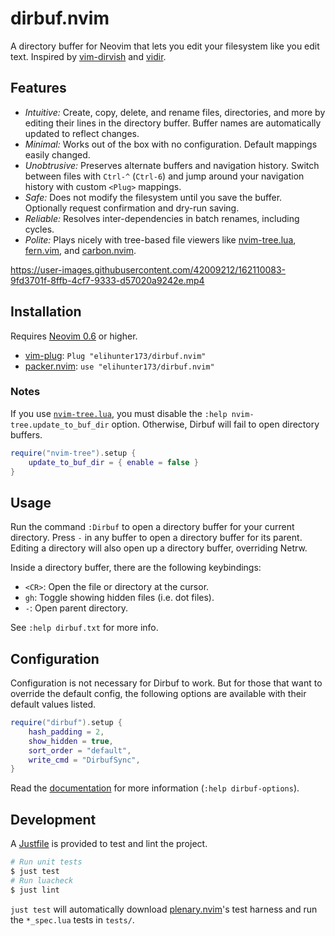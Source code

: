 # dirbuf.nvim

A directory buffer for Neovim that lets you edit your filesystem like you edit
text. Inspired by [vim-dirvish] and [vidir].

## Features

* *Intuitive:* Create, copy, delete, and rename files, directories, and more by
  editing their lines in the directory buffer. Buffer names are automatically
  updated to reflect changes.
* *Minimal:* Works out of the box with no configuration. Default mappings
  easily changed.
* *Unobtrusive:* Preserves alternate buffers and navigation history. Switch
  between files with `Ctrl-^` (`Ctrl-6`) and jump around your navigation history
  with custom `<Plug>` mappings.
* *Safe:* Does not modify the filesystem until you save the buffer. Optionally
  request confirmation and dry-run saving.
* *Reliable:* Resolves inter-dependencies in batch renames, including cycles.
* *Polite:* Plays nicely with tree-based file viewers like [nvim-tree.lua],
  [fern.vim], and [carbon.nvim].

https://user-images.githubusercontent.com/42009212/162110083-9fd3701f-8ffb-4cf7-9333-d57020a9242e.mp4

## Installation

Requires [Neovim 0.6](https://github.com/neovim/neovim/releases/tag/v0.6.0) or
higher.

* [vim-plug]: `Plug "elihunter173/dirbuf.nvim"`
* [packer.nvim]: `use "elihunter173/dirbuf.nvim"`

### Notes

If you use [`nvim-tree.lua`](https://github.com/kyazdani42/nvim-tree.lua), you
must disable the `:help nvim-tree.update_to_buf_dir` option. Otherwise, Dirbuf
will fail to open directory buffers.

```lua
require("nvim-tree").setup {
    update_to_buf_dir = { enable = false }
}
```

## Usage

Run the command `:Dirbuf` to open a directory buffer for your current
directory. Press `-` in any buffer to open a directory buffer for its parent.
Editing a directory will also open up a directory buffer, overriding Netrw.

Inside a directory buffer, there are the following keybindings:
* `<CR>`: Open the file or directory at the cursor.
* `gh`: Toggle showing hidden files (i.e. dot files).
* `-`: Open parent directory.

See `:help dirbuf.txt` for more info.

## Configuration

Configuration is not necessary for Dirbuf to work. But for those that want to
override the default config, the following options are available with their
default values listed.

```lua
require("dirbuf").setup {
    hash_padding = 2,
    show_hidden = true,
    sort_order = "default",
    write_cmd = "DirbufSync",
}
```

Read the [documentation](/doc/dirbuf.txt) for more information (`:help
dirbuf-options`).

## Development

A [Justfile][just] is provided to test and lint the project.

```sh
# Run unit tests
$ just test
# Run luacheck
$ just lint
```

`just test` will automatically download [plenary.nvim]'s test harness and run
the `*_spec.lua` tests in `tests/`.

[carbon.nvim]: https://github.com/SidOfc/carbon.nvim
[fern.vim]: https://github.com/lambdalisue/fern.vim
[just]: https://github.com/casey/just
[nvim-tree.lua]: https://github.com/kyazdani42/nvim-tree.lua
[packer.nvim]: https://github.com/wbthomason/packer.nvim
[plenary.nvim]: https://github.com/nvim-lua/plenary.nvim
[vidir]: https://github.com/trapd00r/vidir
[vim-dirvish]: https://github.com/justinmk/vim-dirvish
[vim-plug]: https://github.com/junegunn/vim-plug
